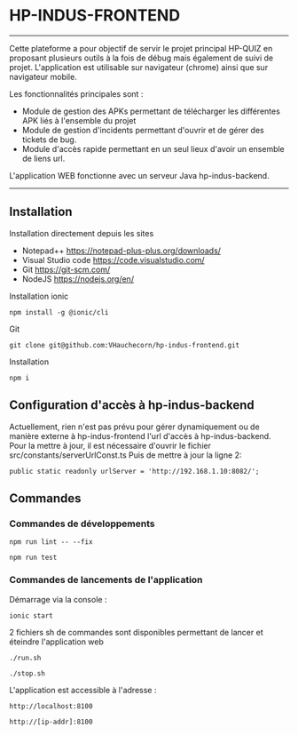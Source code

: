 # HP-INDUS-FRONTEND

***

Cette plateforme a pour objectif de servir le projet principal HP-QUIZ en proposant plusieurs outils à la fois de débug mais également de suivi de projet. 
L'application est utilisable sur navigateur (chrome) ainsi que sur navigateur mobile.

Les fonctionnalités principales sont : 
* Module de gestion des APKs permettant de télécharger les différentes APK liés à l'ensemble du projet
* Module de gestion d'incidents permettant d'ouvrir et de gérer des tickets de bug.
* Module d'accès rapide permettant en un seul lieux d'avoir un ensemble de liens url.

L'application WEB fonctionne avec un serveur Java hp-indus-backend.

*** 

## Installation

Installation directement depuis les sites 
* Notepad++ https://notepad-plus-plus.org/downloads/
* Visual Studio code https://code.visualstudio.com/
* Git https://git-scm.com/
* NodeJS https://nodejs.org/en/

Installation ionic

```
npm install -g @ionic/cli
```

Git 

```
git clone git@github.com:VHauchecorn/hp-indus-frontend.git
```

Installation
```
npm i 
```

## Configuration d'accès à hp-indus-backend
Actuellement, rien n'est pas prévu pour gérer dynamiquement ou de manière externe à hp-indus-frontend l'url d'accès à hp-indus-backend.
Pour la mettre à jour, il est nécessaire d'ouvrir le fichier src/constants/serverUrlConst.ts
Puis de mettre à jour la ligne 2:

```
public static readonly urlServer = 'http://192.168.1.10:8082/';
```

## Commandes

### Commandes de développements 

```
npm run lint -- --fix
```

```
npm run test
```

### Commandes de lancements de l'application

Démarrage via la console :
```
ionic start
```

2 fichiers sh de commandes sont disponibles permettant de lancer et éteindre l'application web
```
./run.sh
```

```
./stop.sh
```

L'application est accessible à l'adresse :
```
http://localhost:8100
```
```
http://[ip-addr]:8100
```


